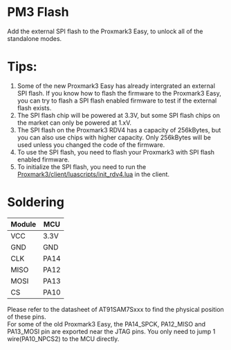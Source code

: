 # PM3 Flash

Add the external SPI flash to the Proxmark3 Easy, to unlock all of the standalone modes.  

# Tips:
1. Some of the new Proxmark3 Easy has already intergrated an external SPI flash. If you know how to flash the firmware to the Proxmark3 Easy, you can try to flash a SPI flash enabled firmware to test if the external flash exists.
2. The SPI flash chip will be powered at 3.3V, but some SPI flash chips on the market can only be powered at 1.xV.
3. The SPI flash on the Proxmark3 RDV4 has a capacity of 256kBytes, but you can also use chips with higher capacity. Only 256kBytes will be used unless you changed the code of the firmware.
4. To use the SPI flash, you need to flash your Proxmark3 with SPI flash enabled firmware.
5. To initialize the SPI flash, you need to run the [Proxmark3/client/luascripts/init_rdv4.lua](https://github.com/RfidResearchGroup/proxmark3/blob/v4.16717/client/luascripts/init_rdv4.lua) in the client.

# Soldering

| Module | MCU  |
| ------ | ---- |
| VCC    | 3.3V |
| GND    | GND  |
| CLK    | PA14 |
| MISO   | PA12 |
| MOSI   | PA13 |
| CS     | PA10 |

Please refer to the datasheet of AT91SAM7Sxxx to find the physical position of these pins.  
For some of the old Proxmark3 Easy, the PA14_SPCK, PA12_MISO and PA13_MOSI pin are exported near the JTAG pins. You only need to jump 1 wire(PA10_NPCS2) to the MCU directly.
